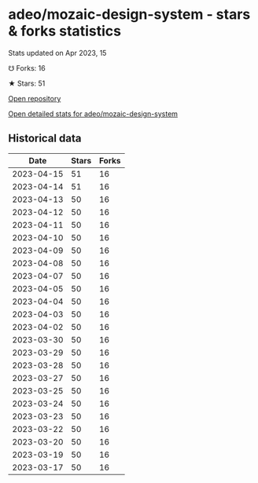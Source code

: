 # adeo/mozaic-design-system - stars & forks statistics

Stats updated on Apr 2023, 15

☋ Forks: 16

★ Stars: 51

[Open repository](https://github.com/adeo/mozaic-design-system)

[Open detailed stats for adeo/mozaic-design-system](https://reviewgithub.com/rep/adeo/mozaic-design-system)

## Historical data
| Date | Stars | Forks |
|------|-------|-------|
| 2023-04-15 | 51 | 16 | 
| 2023-04-14 | 51 | 16 | 
| 2023-04-13 | 50 | 16 | 
| 2023-04-12 | 50 | 16 | 
| 2023-04-11 | 50 | 16 | 
| 2023-04-10 | 50 | 16 | 
| 2023-04-09 | 50 | 16 | 
| 2023-04-08 | 50 | 16 | 
| 2023-04-07 | 50 | 16 | 
| 2023-04-05 | 50 | 16 | 
| 2023-04-04 | 50 | 16 | 
| 2023-04-03 | 50 | 16 | 
| 2023-04-02 | 50 | 16 | 
| 2023-03-30 | 50 | 16 | 
| 2023-03-29 | 50 | 16 | 
| 2023-03-28 | 50 | 16 | 
| 2023-03-27 | 50 | 16 | 
| 2023-03-25 | 50 | 16 | 
| 2023-03-24 | 50 | 16 | 
| 2023-03-23 | 50 | 16 | 
| 2023-03-22 | 50 | 16 | 
| 2023-03-20 | 50 | 16 | 
| 2023-03-19 | 50 | 16 | 
| 2023-03-17 | 50 | 16 | 

